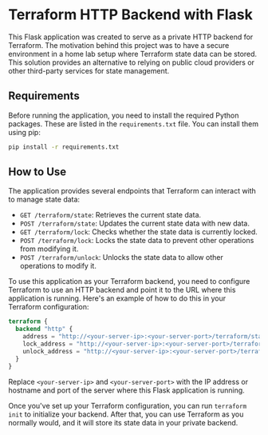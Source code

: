 # Terraform HTTP Backend with Flask

This Flask application was created to serve as a private HTTP backend for Terraform. The motivation behind this project was to have a secure environment in a home lab setup where Terraform state data can be stored. This solution provides an alternative to relying on public cloud providers or other third-party services for state management.

## Requirements

Before running the application, you need to install the required Python packages. These are listed in the `requirements.txt` file. You can install them using pip:

```bash
pip install -r requirements.txt
```

## How to Use

The application provides several endpoints that Terraform can interact with to manage state data:

- `GET /terraform/state`: Retrieves the current state data.
- `POST /terraform/state`: Updates the current state data with new data.
- `GET /terraform/lock`: Checks whether the state data is currently locked.
- `POST /terraform/lock`: Locks the state data to prevent other operations from modifying it.
- `POST /terraform/unlock`: Unlocks the state data to allow other operations to modify it.

To use this application as your Terraform backend, you need to configure Terraform to use an HTTP backend and point it to the URL where this application is running. Here's an example of how to do this in your Terraform configuration:

```terraform
terraform {
  backend "http" {
    address = "http://<your-server-ip>:<your-server-port>/terraform/state"
    lock_address = "http://<your-server-ip>:<your-server-port>/terraform/lock"
    unlock_address = "http://<your-server-ip>:<your-server-port>/terraform/unlock"
  }
}
```

Replace `<your-server-ip>` and `<your-server-port>` with the IP address or hostname and port of the server where this Flask application is running.

Once you've set up your Terraform configuration, you can run `terraform init` to initialize your backend. After that, you can use Terraform as you normally would, and it will store its state data in your private backend.
